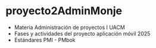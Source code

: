 # proyecto2AdminMonje
- Materia Administración de proyectos I UACM
- Fases y actividades del proyecto aplicación móvil 2025
- Estándares PMI - PMbok

